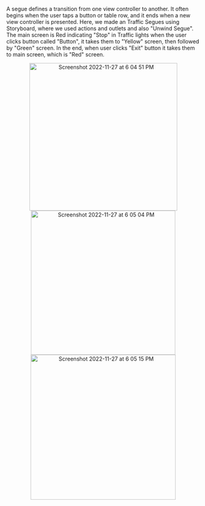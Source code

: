 A segue defines a transition from one view controller to another. It often begins when the user taps a button or table row, and it ends when a new view controller is presented. 
Here, we made an Traffic Segues using Storyboard, where we used actions and outlets and also "Unwind Segue". The main screen is Red indicating "Stop" in Traffic lights when the user clicks button called "Button", it takes them to "Yellow" screen, then followed by "Green" screen. In the end, when user clicks "Exit" button it takes them to main screen, which is "Red" screen.

<p align="center">
   <img width="385" alt="Screenshot 2022-11-27 at 6 04 51 PM" src="https://user-images.githubusercontent.com/90863360/204136270-92dc8f8a-bee7-4ab8-a5df-3293ce0b22ed.png">
   <img width="376" alt="Screenshot 2022-11-27 at 6 05 04 PM" src="https://user-images.githubusercontent.com/90863360/204136150-7f465803-b85b-4e5a-b942-b980c8941a50.png">
   <img width="378" alt="Screenshot 2022-11-27 at 6 05 15 PM" src="https://user-images.githubusercontent.com/90863360/204136158-ef3cffcf-1cdb-469b-8c5b-67e2ade2c5c8.png">
</p>
